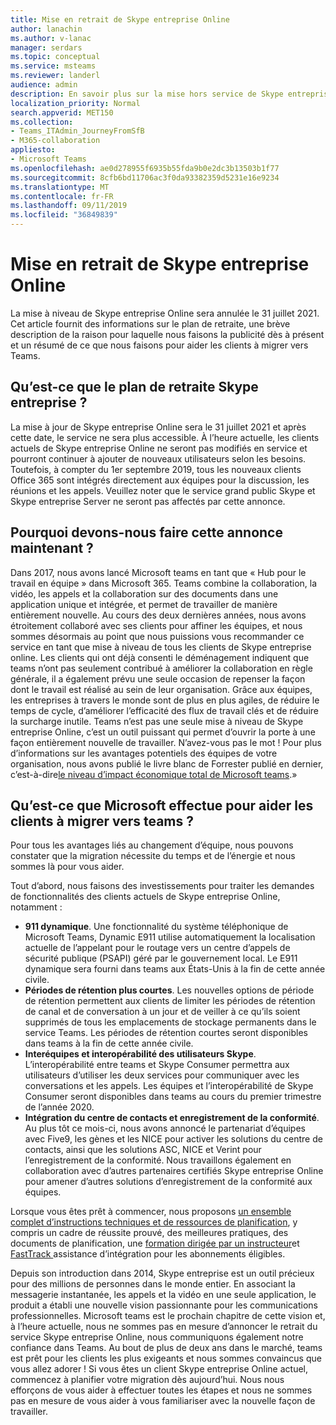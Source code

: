 ```yaml
---
title: Mise en retrait de Skype entreprise Online
author: lanachin
ms.author: v-lanac
manager: serdars
ms.topic: conceptual
ms.service: msteams
ms.reviewer: landerl
audience: admin
description: En savoir plus sur la mise hors service de Skype entreprise online.
localization_priority: Normal
search.appverid: MET150
ms.collection:
- Teams_ITAdmin_JourneyFromSfB
- M365-collaboration
appliesto:
- Microsoft Teams
ms.openlocfilehash: ae0d278955f6935b55fda9b0e2dc3b13503b1f77
ms.sourcegitcommit: 8cfb6bd11706ac3f0da93382359d5231e16e9234
ms.translationtype: MT
ms.contentlocale: fr-FR
ms.lasthandoff: 09/11/2019
ms.locfileid: "36849839"
---
```

# <a name="skype-for-business-online-retirement"></a>Mise en retrait de Skype entreprise Online

La mise à niveau de Skype entreprise Online sera annulée le 31 juillet 2021. Cet article fournit des informations sur le plan de retraite, une brève description de la raison pour laquelle nous faisons la publicité dès à présent et un résumé de ce que nous faisons pour aider les clients à migrer vers Teams.
 
## <a name="what-is-the-skype-for-business-retirement-plan"></a>Qu’est-ce que le plan de retraite Skype entreprise ?

La mise à jour de Skype entreprise Online sera le 31 juillet 2021 et après cette date, le service ne sera plus accessible. À l’heure actuelle, les clients actuels de Skype entreprise Online ne seront pas modifiés en service et pourront continuer à ajouter de nouveaux utilisateurs selon les besoins. Toutefois, à compter du 1er septembre 2019, tous les nouveaux clients Office 365 sont intégrés directement aux équipes pour la discussion, les réunions et les appels. Veuillez noter que le service grand public Skype et Skype entreprise Server ne seront pas affectés par cette annonce.  

## <a name="why-are-we-making-this-announcement-now"></a>Pourquoi devons-nous faire cette annonce maintenant ?

Dans 2017, nous avons lancé Microsoft teams en tant que « Hub pour le travail en équipe » dans Microsoft 365. Teams combine la collaboration, la vidéo, les appels et la collaboration sur des documents dans une application unique et intégrée, et permet de travailler de manière entièrement nouvelle. Au cours des deux dernières années, nous avons étroitement collaboré avec ses clients pour affiner les équipes, et nous sommes désormais au point que nous puissions vous recommander ce service en tant que mise à niveau de tous les clients de Skype entreprise online. Les clients qui ont déjà consenti le déménagement indiquent que teams n’ont pas seulement contribué à améliorer la collaboration en règle générale, il a également prévu une seule occasion de repenser la façon dont le travail est réalisé au sein de leur organisation. Grâce aux équipes, les entreprises à travers le monde sont de plus en plus agiles, de réduire le temps de cycle, d’améliorer l’efficacité des flux de travail clés et de réduire la surcharge inutile. Teams n’est pas une seule mise à niveau de Skype entreprise Online, c’est un outil puissant qui permet d’ouvrir la porte à une façon entièrement nouvelle de travailler. N’avez-vous pas le mot ! Pour plus d’informations sur les avantages potentiels des équipes de votre organisation, nous avons publié le livre blanc de Forrester publié en dernier, c’est-à-dire[le niveau d’impact économique total de Microsoft teams](https://www.microsoft.com/en-us/microsoft-365/blog/wp-content/uploads/sites/2/2019/04/Total-Economic-Impact-Microsoft-Teams.pdf).»

## <a name="what-is-microsoft-doing-to-help-customers-migrate-to-teams"></a>Qu’est-ce que Microsoft effectue pour aider les clients à migrer vers teams ?

Pour tous les avantages liés au changement d’équipe, nous pouvons constater que la migration nécessite du temps et de l’énergie et nous sommes là pour vous aider.
 
Tout d’abord, nous faisons des investissements pour traiter les demandes de fonctionnalités des clients actuels de Skype entreprise Online, notamment :

- **911 dynamique**. Une fonctionnalité du système téléphonique de Microsoft Teams, Dynamic E911 utilise automatiquement la localisation actuelle de l’appelant pour le routage vers un centre d’appels de sécurité publique (PSAPI) géré par le gouvernement local.  Le E911 dynamique sera fourni dans teams aux États-Unis à la fin de cette année civile.
- **Périodes de rétention plus courtes**. Les nouvelles options de période de rétention permettent aux clients de limiter les périodes de rétention de canal et de conversation à un jour et de veiller à ce qu’ils soient supprimés de tous les emplacements de stockage permanents dans le service Teams.  Les périodes de rétention courtes seront disponibles dans teams à la fin de cette année civile.
- **Interéquipes et interopérabilité des utilisateurs Skype**. L’interopérabilité entre teams et Skype Consumer permettra aux utilisateurs d’utiliser les deux services pour communiquer avec les conversations et les appels.  Les équipes et l’interopérabilité de Skype Consumer seront disponibles dans teams au cours du premier trimestre de l’année 2020.
- **Intégration du centre de contacts et enregistrement de la conformité**. Au plus tôt ce mois-ci, nous avons annoncé le partenariat d’équipes avec Five9, les gènes et les NICE pour activer les solutions du centre de contacts, ainsi que les solutions ASC, NICE et Verint pour l’enregistrement de la conformité.   Nous travaillons également en collaboration avec d’autres partenaires certifiés Skype entreprise Online pour amener d’autres solutions d’enregistrement de la conformité aux équipes.
 
Lorsque vous êtes prêt à commencer, nous proposons [un ensemble complet d’instructions techniques et de ressources de planification](https://aka.ms/SkypeToTeams), y compris un cadre de réussite prouvé, des meilleures pratiques, des documents de planification, une [formation dirigée par un instructeur](instructor-led-training-teams-landing-page.md)et [FastTrack ](https://www.microsoft.com/FastTrack)assistance d’intégration pour les abonnements éligibles.
 
Depuis son introduction dans 2014, Skype entreprise est un outil précieux pour des millions de personnes dans le monde entier.  En associant la messagerie instantanée, les appels et la vidéo en une seule application, le produit a établi une nouvelle vision passionnante pour les communications professionnelles. Microsoft teams est le prochain chapitre de cette vision et, à l’heure actuelle, nous ne sommes pas en mesure d’annoncer le retrait du service Skype entreprise Online, nous communiquons également notre confiance dans Teams.  Au bout de plus de deux ans dans le marché, teams est prêt pour les clients les plus exigeants et nous sommes convaincus que vous allez adorer !  Si vous êtes un client Skype entreprise Online actuel, commencez à planifier votre migration dès aujourd’hui.  Nous nous efforçons de vous aider à effectuer toutes les étapes et nous ne sommes pas en mesure de vous aider à vous familiariser avec la nouvelle façon de travailler. 
